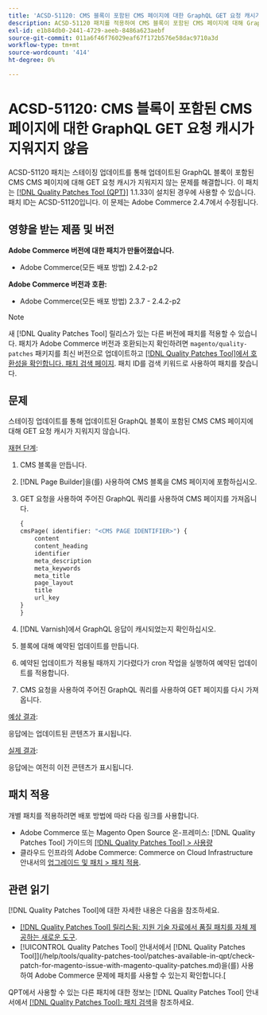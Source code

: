 ```yaml
---
title: 'ACSD-51120: CMS 블록이 포함된 CMS 페이지에 대한 GraphQL GET 요청 캐시가 지워지지 않음'
description: ACSD-51120 패치를 적용하여 CMS 블록이 포함된 CMS 페이지에 대해 GraphQL GET 요청 캐시가 지워지지 않는 Adobe Commerce 문제를 해결할 수 있습니다.
exl-id: e1b84db0-2441-4729-aeeb-8486a623aebf
source-git-commit: 011a6f46f76029eaf67f172b576e58dac9710a3d
workflow-type: tm+mt
source-wordcount: '414'
ht-degree: 0%

---
```


# ACSD-51120: CMS 블록이 포함된 CMS 페이지에 대한 GraphQL GET 요청 캐시가 지워지지 않음

ACSD-51120 패치는 스테이징 업데이트를 통해 업데이트된 GraphQL 블록이 포함된 CMS CMS 페이지에 대해 GET 요청 캐시가 지워지지 않는 문제를 해결합니다. 이 패치는 [[!DNL Quality Patches Tool (QPT)]](https://experienceleague.adobe.com/en/docs/commerce-operations/tools/quality-patches-tool/quality-patches-tool-to-self-serve-quality-patches) 1.1.33이 설치된 경우에 사용할 수 있습니다. 패치 ID는 ACSD-51120입니다. 이 문제는 Adobe Commerce 2.4.7에서 수정됩니다.

## 영향을 받는 제품 및 버전

**Adobe Commerce 버전에 대한 패치가 만들어졌습니다.**

* Adobe Commerce(모든 배포 방법) 2.4.2-p2

**Adobe Commerce 버전과 호환:**

* Adobe Commerce(모든 배포 방법) 2.3.7 - 2.4.2-p2

>[!NOTE]
>
>새 [!DNL Quality Patches Tool] 릴리스가 있는 다른 버전에 패치를 적용할 수 있습니다. 패치가 Adobe Commerce 버전과 호환되는지 확인하려면 `magento/quality-patches` 패키지를 최신 버전으로 업데이트하고 [[!DNL Quality Patches Tool]에서 호환성을 확인합니다. 패치 검색 페이지](https://experienceleague.adobe.com/tools/commerce-quality-patches/index.html). 패치 ID를 검색 키워드로 사용하여 패치를 찾습니다.

## 문제

스테이징 업데이트를 통해 업데이트된 GraphQL 블록이 포함된 CMS CMS 페이지에 대해 GET 요청 캐시가 지워지지 않습니다.

<u>재현 단계</u>:

1. CMS 블록을 만듭니다.
1. [!DNL Page Builder]을(를) 사용하여 CMS 블록을 CMS 페이지에 포함하십시오.
1. GET 요청을 사용하여 주어진 GraphQL 쿼리를 사용하여 CMS 페이지를 가져옵니다.

   ```GraphQL
   {
   cmsPage( identifier: "<CMS PAGE IDENTIFIER>") {
       content
       content_heading
       identifier
       meta_description
       meta_keywords
       meta_title
       page_layout
       title
       url_key
   }
   }
   ```

1. [!DNL Varnish]에서 GraphQL 응답이 캐시되었는지 확인하십시오.
1. 블록에 대해 예약된 업데이트를 만듭니다.
1. 예약된 업데이트가 적용될 때까지 기다렸다가 cron 작업을 실행하여 예약된 업데이트를 적용합니다.
1. CMS 요청을 사용하여 주어진 GraphQL 쿼리를 사용하여 GET 페이지를 다시 가져옵니다.

<u>예상 결과</u>:

응답에는 업데이트된 콘텐츠가 표시됩니다.

<u>실제 결과</u>:

응답에는 여전히 이전 콘텐츠가 표시됩니다.

## 패치 적용

개별 패치를 적용하려면 배포 방법에 따라 다음 링크를 사용합니다.

* Adobe Commerce 또는 Magento Open Source 온-프레미스: [!DNL Quality Patches Tool] 가이드의 [[!DNL Quality Patches Tool] > 사용량](/help/tools/quality-patches-tool/usage.md)
* 클라우드 인프라의 Adobe Commerce: Commerce on Cloud Infrastructure 안내서의 [업그레이드 및 패치 > 패치 적용](https://experienceleague.adobe.com/docs/commerce-cloud-service/user-guide/develop/upgrade/apply-patches.html).


## 관련 읽기

[!DNL Quality Patches Tool]에 대한 자세한 내용은 다음을 참조하세요.

* [[!DNL Quality Patches Tool] 릴리스됨: 지원 기술 자료에서 품질 패치를 자체 제공하는 새로운 도구](https://experienceleague.adobe.com/en/docs/commerce-operations/tools/quality-patches-tool/quality-patches-tool-to-self-serve-quality-patches).
* [!UICONTROL Quality Patches Tool] 안내서에서  [!DNL Quality Patches Tool]](/help/tools/quality-patches-tool/patches-available-in-qpt/check-patch-for-magento-issue-with-magento-quality-patches.md)을(를) 사용하여 Adobe Commerce 문제에 패치를 사용할 수 있는지 확인합니다.[


QPT에서 사용할 수 있는 다른 패치에 대한 정보는 [!DNL Quality Patches Tool] 안내서에서 [[!DNL Quality Patches Tool]: 패치 검색](https://experienceleague.adobe.com/tools/commerce-quality-patches/index.html)을 참조하세요.
